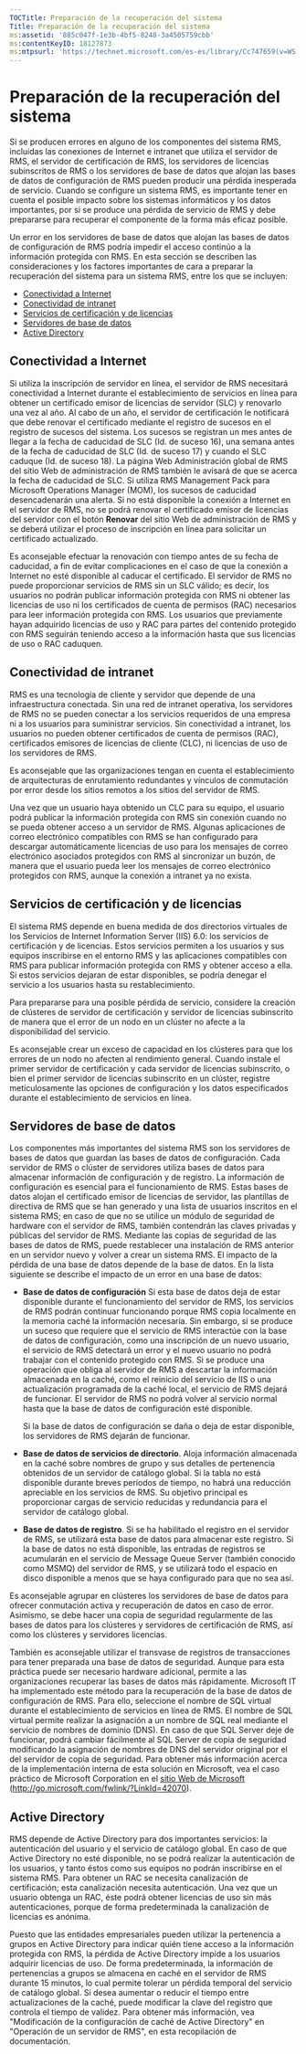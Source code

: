 ```yaml
---
TOCTitle: Preparación de la recuperación del sistema
Title: Preparación de la recuperación del sistema
ms:assetid: '885c047f-1e3b-4bf5-8248-3a4505759cbb'
ms:contentKeyID: 18127873
ms:mtpsurl: 'https://technet.microsoft.com/es-es/library/Cc747659(v=WS.10)'
---
```


Preparación de la recuperación del sistema
==========================================

Si se producen errores en alguno de los componentes del sistema RMS, incluidas las conexiones de Internet e intranet que utiliza el servidor de RMS, el servidor de certificación de RMS, los servidores de licencias subinscritos de RMS o los servidores de base de datos que alojan las bases de datos de configuración de RMS pueden producir una pérdida inesperada de servicio. Cuando se configure un sistema RMS, es importante tener en cuenta el posible impacto sobre los sistemas informáticos y los datos importantes, por si se produce una pérdida de servicio de RMS y debe prepararse para recuperar el componente de la forma más eficaz posible.

Un error en los servidores de base de datos que alojan las bases de datos de configuración de RMS podría impedir el acceso continúo a la información protegida con RMS. En esta sección se describen las consideraciones y los factores importantes de cara a preparar la recuperación del sistema para un sistema RMS, entre los que se incluyen:

-   [Conectividad a Internet](#bkmk_1)
-   [Conectividad de intranet](#bkmk_2)
-   [Servicios de certificación y de licencias](#bkmk_3)
-   [Servidores de base de datos](#bkmk_4)
-   [Active Directory](#bkmk_5)

Conectividad a Internet
-----------------------

Si utiliza la inscripción de servidor en línea, el servidor de RMS necesitará conectividad a Internet durante el establecimiento de servicios en línea para obtener un certificado emisor de licencias de servidor (SLC) y renovarlo una vez al año. Al cabo de un año, el servidor de certificación le notificará que debe renovar el certificado mediante el registro de sucesos en el registro de sucesos del sistema. Los sucesos se registran un mes antes de llegar a la fecha de caducidad de SLC (Id. de suceso 16), una semana antes de la fecha de caducidad de SLC (Id. de suceso 17) y cuando el SLC caduque (Id. de suceso 18). La página Web Administración global de RMS del sitio Web de administración de RMS también le avisará de que se acerca la fecha de caducidad de SLC. Si utiliza RMS Management Pack para Microsoft Operations Manager (MOM), los sucesos de caducidad desencadenarán una alerta. Si no está disponible la conexión a Internet en el servidor de RMS, no se podrá renovar el certificado emisor de licencias del servidor con el botón **Renovar** del sitio Web de administración de RMS y se deberá utilizar el proceso de inscripción en línea para solicitar un certificado actualizado.

Es aconsejable efectuar la renovación con tiempo antes de su fecha de caducidad, a fin de evitar complicaciones en el caso de que la conexión a Internet no esté disponible al caducar el certificado. El servidor de RMS no puede proporcionar servicios de RMS sin un SLC válido; es decir, los usuarios no podrán publicar información protegida con RMS ni obtener las licencias de uso ni los certificados de cuenta de permisos (RAC) necesarios para leer información protegida con RMS. Los usuarios que previamente hayan adquirido licencias de uso y RAC para partes del contenido protegido con RMS seguirán teniendo acceso a la información hasta que sus licencias de uso o RAC caduquen.

Conectividad de intranet
------------------------

RMS es una tecnología de cliente y servidor que depende de una infraestructura conectada. Sin una red de intranet operativa, los servidores de RMS no se pueden conectar a los servicios requeridos de una empresa ni a los usuarios para suministrar servicios. Sin conectividad a intranet, los usuarios no pueden obtener certificados de cuenta de permisos (RAC), certificados emisores de licencias de cliente (CLC), ni licencias de uso de los servidores de RMS.

Es aconsejable que las organizaciones tengan en cuenta el establecimiento de arquitecturas de enrutamiento redundantes y vínculos de conmutación por error desde los sitios remotos a los sitios del servidor de RMS.

Una vez que un usuario haya obtenido un CLC para su equipo, el usuario podrá publicar la información protegida con RMS sin conexión cuando no se pueda obtener acceso a un servidor de RMS. Algunas aplicaciones de correo electrónico compatibles con RMS se han configurado para descargar automáticamente licencias de uso para los mensajes de correo electrónico asociados protegidos con RMS al sincronizar un buzón, de manera que el usuario pueda leer los mensajes de correo electrónico protegidos con RMS, aunque la conexión a intranet ya no exista.

Servicios de certificación y de licencias
-----------------------------------------

El sistema RMS depende en buena medida de dos directorios virtuales de los Servicios de Internet Information Server (IIS) 6.0: los servicios de certificación y de licencias. Estos servicios permiten a los usuarios y sus equipos inscribirse en el entorno RMS y las aplicaciones compatibles con RMS para publicar información protegida con RMS y obtener acceso a ella. Si estos servicios dejaran de estar disponibles, se podría denegar el servicio a los usuarios hasta su restablecimiento.

Para prepararse para una posible pérdida de servicio, considere la creación de clústeres de servidor de certificación y servidor de licencias subinscrito de manera que el error de un nodo en un clúster no afecte a la disponibilidad del servicio.

Es aconsejable crear un exceso de capacidad en los clústeres para que los errores de un nodo no afecten al rendimiento general. Cuando instale el primer servidor de certificación y cada servidor de licencias subinscrito, o bien el primer servidor de licencias subinscrito en un clúster, registre meticulosamente las opciones de configuración y los datos especificados durante el establecimiento de servicios en línea.

Servidores de base de datos
---------------------------

Los componentes más importantes del sistema RMS son los servidores de bases de datos que guardan las bases de datos de configuración. Cada servidor de RMS o clúster de servidores utiliza bases de datos para almacenar información de configuración y de registro. La información de configuración es esencial para el funcionamiento de RMS. Estas bases de datos alojan el certificado emisor de licencias de servidor, las plantillas de directiva de RMS que se han generado y una lista de usuarios inscritos en el sistema RMS; en caso de que no se utilice un módulo de seguridad de hardware con el servidor de RMS, también contendrán las claves privadas y públicas del servidor de RMS. Mediante las copias de seguridad de las bases de datos de RMS, puede restablecer una instalación de RMS anterior en un servidor nuevo y volver a crear un sistema RMS. El impacto de la pérdida de una base de datos depende de la base de datos. En la lista siguiente se describe el impacto de un error en una base de datos:

-   **Base de datos de configuración** Si esta base de datos deja de estar disponible durante el funcionamiento del servidor de RMS, los servicios de RMS podrán continuar funcionando porque RMS copia localmente en la memoria caché la información necesaria. Sin embargo, si se produce un suceso que requiere que el servicio de RMS interactúe con la base de datos de configuración, como una inscripción de un nuevo usuario, el servicio de RMS detectará un error y el nuevo usuario no podrá trabajar con el contenido protegido con RMS. Si se produce una operación que obliga al servidor de RMS a descartar la información almacenada en la caché, como el reinicio del servicio de IIS o una actualización programada de la caché local, el servicio de RMS dejará de funcionar. El servidor de RMS no podrá volver al servicio normal hasta que la base de datos de configuración esté disponible.

    Si la base de datos de configuración se daña o deja de estar disponible, los servidores de RMS dejarán de funcionar.
    
-   **Base de datos de servicios de directorio**. Aloja información almacenada en la caché sobre nombres de grupo y sus detalles de pertenencia obtenidos de un servidor de catálogo global. Si la tabla no está disponible durante breves períodos de tiempo, no habrá una reducción apreciable en los servicios de RMS. Su objetivo principal es proporcionar cargas de servicio reducidas y redundancia para el servidor de catálogo global.
-   **Base de datos de registro**. Si se ha habilitado el registro en el servidor de RMS, se utilizará esta base de datos para almacenar este registro. Si la base de datos no está disponible, las entradas de registros se acumularán en el servicio de Message Queue Server (también conocido como MSMQ) del servidor de RMS, y se utilizará todo el espacio en disco disponible a menos que se haya configurado para que no sea así.

Es aconsejable agrupar en clústeres los servidores de base de datos para ofrecer conmutación activa y recuperación de datos en caso de error. Asimismo, se debe hacer una copia de seguridad regularmente de las bases de datos para los clústeres y servidores de certificación de RMS, así como los clústeres y servidores licencias.

También es aconsejable utilizar el transvase de registros de transacciones para tener preparada una base de datos de seguridad. Aunque para esta práctica puede ser necesario hardware adicional, permite a las organizaciones recuperar las bases de datos más rápidamente. Microsoft IT ha implementado este método para la recuperación de la base de datos de configuración de RMS. Para ello, seleccione el nombre de SQL virtual durante el establecimiento de servicios en línea de RMS. El nombre de SQL virtual permite realizar la asignación a un nombre de SQL real mediante el servicio de nombres de dominio (DNS). En caso de que SQL Server deje de funcionar, podrá cambiar fácilmente al SQL Server de copia de seguridad modificando la asignación de nombres de DNS del servidor original por el del servidor de copia de seguridad. Para obtener más información acerca de la implementación interna de esta solución en Microsoft, vea el caso práctico de Microsoft Corporation en el [sitio Web de Microsoft](http://go.microsoft.com/fwlink/?linkid=42070) (http://go.microsoft.com/fwlink/?LinkId=42070).

Active Directory
----------------

RMS depende de Active Directory para dos importantes servicios: la autenticación del usuario y el servicio de catálogo global. En caso de que Active Directory no esté disponible, no se podrá realizar la autenticación de los usuarios, y tanto éstos como sus equipos no podrán inscribirse en el sistema RMS. Para obtener un RAC se necesita canalización de certificación; esta canalización necesita autenticación. Una vez que un usuario obtenga un RAC, éste podrá obtener licencias de uso sin más autenticaciones, porque de forma predeterminada la canalización de licencias es anónima.

Puesto que las entidades empresariales pueden utilizar la pertenencia a grupos en Active Directory para indicar quién tiene acceso a la información protegida con RMS, la pérdida de Active Directory impide a los usuarios adquirir licencias de uso. De forma predeterminada, la información de pertenencias a grupos se almacena en caché en el servidor de RMS durante 15 minutos, lo cual permite tolerar un pérdida temporal del servicio de catálogo global. Si desea aumentar o reducir el tiempo entre actualizaciones de la caché, puede modificar la clave del registro que controla el tiempo de validez. Para obtener más información, vea "Modificación de la configuración de caché de Active Directory" en "Operación de un servidor de RMS", en esta recopilación de documentación.